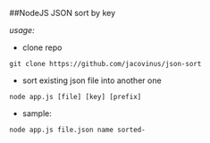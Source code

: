 ##NodeJS JSON sort by key

*usage:* 

 - clone repo
  
``git clone https://github.com/jacovinus/json-sort ``

- sort existing json file into another one

``node app.js [file] [key] [prefix]``

- sample: 

``node app.js file.json name sorted-``  
